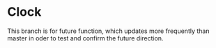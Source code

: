 # Clock
This branch is for future function, which updates more frequently than master in oder to test and confirm the future direction.
